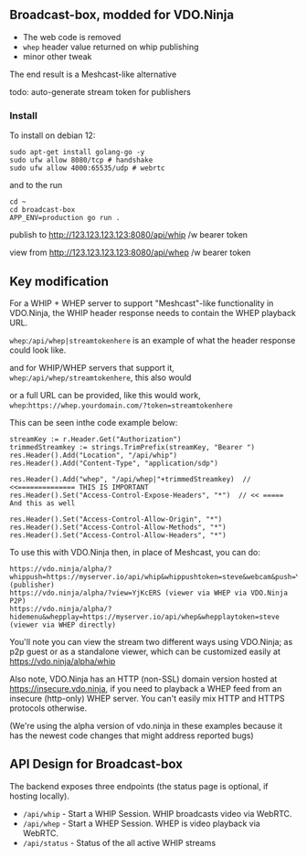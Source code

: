 ## Broadcast-box, modded for VDO.Ninja

- The web code is removed
- `whep` header value returned on whip publishing
- minor other tweak

The end result is a Meshcast-like alternative

todo: auto-generate stream token for publishers

### Install

To install on debian 12:
```
sudo apt-get install golang-go -y
sudo ufw allow 8080/tcp # handshake
sudo ufw allow 4000:65535/udp # webrtc
```
and to the run
```
cd ~
cd broadcast-box
APP_ENV=production go run .
```

publish to http://123.123.123.123:8080/api/whip /w bearer token

view from http://123.123.123.123:8080/api/whep /w bearer token

## Key modification

For a WHIP + WHEP server to support "Meshcast"-like functionality in VDO.Ninja, the WHIP header response needs to contain the WHEP playback URL.

`whep`:`/api/whep|streamtokenhere` is an example of what the header response could look like.

and for WHIP/WHEP servers that support it, `whep`:`/api/whep/streamtokenhere`, this also would

or a full URL can be provided, like this would work, `whep`:`https://whep.yourdomain.com/?token=streamtokenhere`

This can be seen inthe code example below:
```
streamKey := r.Header.Get("Authorization")
trimmedStreamkey := strings.TrimPrefix(streamKey, "Bearer ")
res.Header().Add("Location", "/api/whip")
res.Header().Add("Content-Type", "application/sdp")

res.Header().Add("whep", "/api/whep|"+trimmedStreamkey)  // <<============== THIS IS IMPORTANT
res.Header().Set("Access-Control-Expose-Headers", "*")  // << ===== And this as well

res.Header().Set("Access-Control-Allow-Origin", "*")
res.Header().Set("Access-Control-Allow-Methods", "*")
res.Header().Set("Access-Control-Allow-Headers", "*")
```

To use this with VDO.Ninja then, in place of Meshcast, you can do:
```
https://vdo.ninja/alpha/?whippush=https://myserver.io/api/whip&whippushtoken=steve&webcam&push=YjKcERS  (publisher)
https://vdo.ninja/alpha/?view=YjKcERS (viewer via WHEP via VDO.Ninja P2P)
https://vdo.ninja/alpha/?hidemenu&whepplay=https://myserver.io/api/whep&whepplaytoken=steve (viewer via WHEP directly)
```

You'll note you can view the stream two different ways using VDO.Ninja; as p2p guest or as a standalone viewer, which can be customized easily at https://vdo.ninja/alpha/whip

Also note, VDO.Ninja has an HTTP (non-SSL) domain version hosted at https://insecure.vdo.ninja, if you need to playback a WHEP feed from an insecure (http-only) WHEP server.  You can't easily mix HTTP and HTTPS protocols otherwise.

(We're using the alpha version of vdo.ninja in these examples because it has the newest code changes that might address reported bugs)

## API Design for Broadcast-box

The backend exposes three endpoints (the status page is optional, if hosting locally).

- `/api/whip` - Start a WHIP Session. WHIP broadcasts video via WebRTC.
- `/api/whep` - Start a WHEP Session. WHEP is video playback via WebRTC.
- `/api/status` - Status of the all active WHIP streams

[license-image]: https://img.shields.io/badge/License-MIT-yellow.svg
[license-url]: https://opensource.org/licenses/MIT
